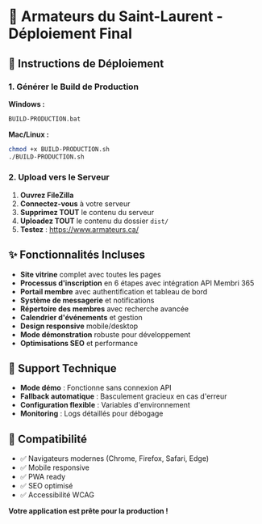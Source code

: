 # 🚢 Armateurs du Saint-Laurent - Déploiement Final

## 🎯 Instructions de Déploiement

### 1. Générer le Build de Production

**Windows :**
```bash
BUILD-PRODUCTION.bat
```

**Mac/Linux :**
```bash
chmod +x BUILD-PRODUCTION.sh
./BUILD-PRODUCTION.sh
```

### 2. Upload vers le Serveur

1. **Ouvrez FileZilla**
2. **Connectez-vous** à votre serveur
3. **Supprimez TOUT** le contenu du serveur
4. **Uploadez TOUT** le contenu du dossier `dist/`
5. **Testez** : https://www.armateurs.ca/

## ✨ Fonctionnalités Incluses

- **Site vitrine** complet avec toutes les pages
- **Processus d'inscription** en 6 étapes avec intégration API Membri 365
- **Portail membre** avec authentification et tableau de bord
- **Système de messagerie** et notifications
- **Répertoire des membres** avec recherche avancée
- **Calendrier d'événements** et gestion
- **Design responsive** mobile/desktop
- **Mode démonstration** robuste pour développement
- **Optimisations SEO** et performance

## 🔧 Support Technique

- **Mode démo** : Fonctionne sans connexion API
- **Fallback automatique** : Basculement gracieux en cas d'erreur
- **Configuration flexible** : Variables d'environnement
- **Monitoring** : Logs détaillés pour débogage

## 📱 Compatibilité

- ✅ Navigateurs modernes (Chrome, Firefox, Safari, Edge)
- ✅ Mobile responsive
- ✅ PWA ready
- ✅ SEO optimisé
- ✅ Accessibilité WCAG

**Votre application est prête pour la production !**